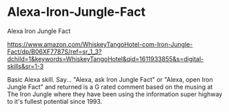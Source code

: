 # Alexa-Iron-Jungle-Fact
Alexa Iron Jungle Fact

https://www.amazon.com/WhiskeyTangoHotel-com-Iron-Jungle-Fact/dp/B06XF7787S/ref=sr_1_3?dchild=1&keywords=WhiskeyTangoHotel&qid=1611933855&s=digital-skills&sr=1-3

Basic Alexa skill.
Say...
"Alexa, ask Iron Jungle Fact" or "Alexa, open Iron Jungle Fact" 
and returned is a G rated comment based on the musing at 
The Iron Jungle where they have been using the information 
super highway to it's fullest potential since 1993.
